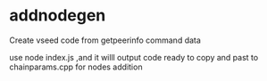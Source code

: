 # addnodegen
Create vseed code from getpeerinfo command data

use 
node index.js ,and it willl output code ready to copy and past to chainparams.cpp for nodes addition
